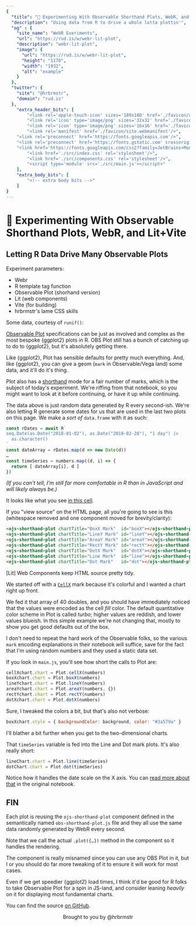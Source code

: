 ```yaml
---
{
  "title": "🧪 Experimenting With Observable Shorthand Plots, WebR, and Lit+Vite",
  "description": "Using data from R to drive a whole lotta plottin'",
  "og" : {
    "site_name": "WebR Exeriments",
    "url": "https://rud.is/w/webr-lit-plot",
    "description": "webr-lit-plot",
    "image": {
      "url": "https://rud.is/w/webr-lit-plot",
      "height": "1170",
      "width": "1932",
      "alt": "example"
    }
  },
  "twitter": {
    "site": "@hrbrmstr",
    "domain": "rud.is"
  },
	"extra_header_bits": [
		"<link rel='apple-touch-icon' sizes='180x180' href='./favicon/apple-touch-icon.png'/>",
		"<link rel='icon' type='image/png' sizes='32x32' href='./favicon/favicon-32x32.png'/>",
		"<link rel='icon' type='image/png' sizes='16x16' href='./favicon/favicon-16x16.png'/>",
		"<link rel='manifest' href='./favicon/site.webmanifest'/>",
    "<link rel='preconnect' href='https://fonts.googleapis.com'/>",
    "<link rel='preconnect' href='https://fonts.gstatic.com' crossorigin/>",
    "<link href='https://fonts.googleapis.com/css2?family=JetBrains+Mono:ital,wght@0,300;0,400;1,300;1,400&family=Rubik:ital,wght@0,300;0,400;0,700;1,300;1,400;1,700&display=swap' rel='stylesheet'/>",	
		"<link href='./src/index.css' rel='stylesheet'/>",
		"<link href='./src/components.css' rel='stylesheet'/>",
		"<script type='module' src='./src/main.js'></script>"
	],
	"extra_body_bits": [
		"<!-- extra body bits -->"
	]
}
---
```

# 🧪 Experimenting With Observable Shorthand Plots, WebR, and Lit+Vite

<status-message id="webr-status" text="WebR Loading…"></status-message>

## Letting R Data Drive Many Observable Plots

Experiment parameters:

- Webr
- R template tag function
- Observable Plot (shorhand version)
- Lit (web components)
- Vite (for building)
- hrbrmstr's lame CSS skills

Some data, courtesy of `runif()`:

<double-display id="r-doublres"></double-display>

<ojs-shorthand-plot chartTitle="CellX Mark" id="cellX"></ojs-shorthand-plot>

[Observable Plot](https://observablehq.com/collection/@observablehq/plot) specifications can be just as involved and complex as the most bespoke {ggplot2} plots in R. OBS Plot still has a bunch of catching up to do to {ggplot2}, but it's absolutely getting there.

Like {ggplot2}, Plot has sensible defaults for pretty much everything. And, like {ggplot2}, you can give a geom (`mark` in Observable/Vega land) some data, and it'll do it's thing.

Plot also has a [shorthand](https://observablehq.com/@observablehq/plot-shorthand) mode for a fair number of marks, which is the subject of today's experiment. We're riffing from that notebook, so you might want to look at it before continuing, or have it up while continuing.

The data above is just random data generated by R every second-ish. We're also letting R generate some dates for us that are used in the last two plots on this page. We make a _sort of_ `data.frame` with it as such:

```js
const rDates = await R`
seq.Date(as.Date("2018-01-02"), as.Date("2018-02-28"), "1 day") |> 
  as.character()
`
const dateArray = rDates.map(d => new Date(d))
…
const timeSeries = numbers.map((d, i) => {
  return [ dateArray[i], d ]
})
```

_(If you can't tell, I'm still far more comfortable in R than in JavaScript and will likely always be.)_

It looks like what you see [in this cell](https://observablehq.com/@observablehq/plot-shorthand?collection=@observablehq/plot#timeSeries).

If you "view source" on the HTML page, all you're going to see is this (whitespace removed and one component moved for brevity/clarity):

```html
<ojs-shorthand-plot chartTitle="BoxX Mark"  id="boxX"></ojs-shorthand-plot>
<ojs-shorthand-plot chartTitle="LineY Mark" id="lineY"></ojs-shorthand-plot>
<ojs-shorthand-plot chartTitle="AreaY Mark" id="areaY"></ojs-shorthand-plot>
<ojs-shorthand-plot chartTitle="RectY Mark" id="rectY"></ojs-shorthand-plot>
<ojs-shorthand-plot chartTitle="DotX Mark"  id="dotX"></ojs-shorthand-plot>
<ojs-shorthand-plot chartTitle="Line Mark"  id="line"></ojs-shorthand-plot>
<ojs-shorthand-plot chartTitle="Dot Mark"   id="dot"></ojs-shorthand-plot>
```

[Lit] Web Components keep HTML source pretty tidy.

We started off with a [`CellX`](https://observablehq.com/@observablehq/plot-cell) mark because it's colorful and I wanted a chart right up front.

We fed it that array of 40 doubles, and you should have immediately noticed that the values were encoded as the cell *fill* color. The default quantitative color scheme in Plot is called *turbo*; higher values are reddish, and lower values blueish. In this simple example we're not changing that, mostly to show you get good defaults out of the box.

I don't need to repeat the hard work of the Observable folks, so the various `mark` encoding explanations in their notebook will suffice, save for the fact that I'm using random numbers and they used a static data set.

If you look in `main.js`, you'll see how short the calls to Plot are:

```js
cellXchart.chart = Plot.cellX(numbers)
boxXchart.chart = Plot.boxX(numbers)
lineYchart.chart = Plot.lineY(numbers)
areaYchart.chart = Plot.areaY(numbers, {})
rectYchart.chart = Plot.rectY(numbers)
dotXchart.chart = Plot.dotX(numbers)
```

Sure, I tweaked the colors a bit, but that's also not verbose:

```js
boxXchart.style = { backgroundColor: background, color: "#3a579a" }
```

I'll blather a bit further when you get to the two-dimensional charts.

<ojs-shorthand-plot chartTitle="BoxX Mark"  id="boxX"></ojs-shorthand-plot>

<ojs-shorthand-plot chartTitle="LineY Mark" id="lineY"></ojs-shorthand-plot>

<ojs-shorthand-plot chartTitle="AreaY Mark" id="areaY"></ojs-shorthand-plot>

<ojs-shorthand-plot chartTitle="RectY Mark" id="rectY"></ojs-shorthand-plot>

<ojs-shorthand-plot chartTitle="DotX Mark"  id="dotX"></ojs-shorthand-plot>

<ojs-shorthand-plot chartTitle="Line Mark"  id="line"></ojs-shorthand-plot>

<ojs-shorthand-plot chartTitle="Dot Mark"   id="dot"></ojs-shorthand-plot>

That `timeSeries` variable is fed into the Line and Dot mark plots. It's also really short:

```js
lineChart.chart = Plot.line(timeSeries)
dotChart.chart = Plot.dot(timeSeries)
```

Notice how it handles the date scale on the X axis. You can [read more about that](https://observablehq.com/@observablehq/plot-shorthand#cell-478) in the original notebook.

<ojs-shorthand-plot chartTitle="Line Mark" id="c7"></ojs-shorthand-plot>

<ojs-shorthand-plot chartTitle="Dot Mark" id="c8"></ojs-shorthand-plot>

## FIN

Each plot is reusing the `ojs-shorthand-plot` component defined in the semantically named `obs-shorthand-plot.js` file and they all use the same data randomly generated by WebR every second.

Note that we call the actual `.plot({…})` method in the component so it handles the rendering.

The component is really misnamed since you can use any OBS Plot in it, but I or you should do far more tweaking of it to ensure it will work for most cases.

Even if we get speedier {ggplot2} load times, I think it'd be good for R folks to take Observable Plot for a spin in JS-land, and consider leaning _heavily_ on it for displaying most fundamental charts.

You can find the source [on GitHub](https://github.com/hrbrmstr/webr-lit-plot).

<p style="text-align: center">Brought to you by @hrbrmstr</p>